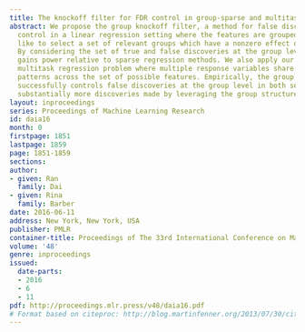 ```yaml
---
title: The knockoff filter for FDR control in group-sparse and multitask regression
abstract: We propose the group knockoff filter, a method for false discovery rate
  control in a linear regression setting where the features are grouped, and we would
  like to select a set of relevant groups which have a nonzero effect on the response.
  By considering the set of true and false discoveries at the group level, this method
  gains power relative to sparse regression methods. We also apply our method to the
  multitask regression problem where multiple response variables share similar sparsity
  patterns across the set of possible features. Empirically, the group knockoff filter
  successfully controls false discoveries at the group level in both settings, with
  substantially more discoveries made by leveraging the group structure.
layout: inproceedings
series: Proceedings of Machine Learning Research
id: daia16
month: 0
firstpage: 1851
lastpage: 1859
page: 1851-1859
sections: 
author:
- given: Ran
  family: Dai
- given: Rina
  family: Barber
date: 2016-06-11
address: New York, New York, USA
publisher: PMLR
container-title: Proceedings of The 33rd International Conference on Machine Learning
volume: '48'
genre: inproceedings
issued:
  date-parts:
  - 2016
  - 6
  - 11
pdf: http://proceedings.mlr.press/v48/daia16.pdf
# Format based on citeproc: http://blog.martinfenner.org/2013/07/30/citeproc-yaml-for-bibliographies/
---
```

